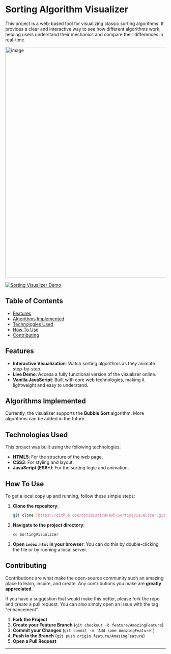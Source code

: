 # Sorting Algorithm Visualizer

This project is a web-based tool for visualizing classic sorting algorithms. It provides a clear and interactive way to see how different algorithms work, helping users understand their mechanics and compare their differences in real-time.

<img width="1440" height="724" alt="image" src="https://github.com/user-attachments/assets/52bb37b8-3090-4799-ac9f-59ca3e87562d" />

[![Sorting Visualizer Demo](https://img.shields.io/badge/Live_Demo-View_Here-blue?style=for-the-badge)](https://sorting-visualizer-jet-nine.vercel.app/)

## Table of Contents

- [Features](#features)
- [Algorithms Implemented](#algorithms-implemented)
- [Technologies Used](#technologies-used)
- [How To Use](#how-to-use)
- [Contributing](#contributing)

## Features

- **Interactive Visualization**: Watch sorting algorithms as they animate step-by-step.
- **Live Demo**: Access a fully functional version of the visualizer online.
- **Vanilla JavaScript**: Built with core web technologies, making it lightweight and easy to understand.

## Algorithms Implemented

Currently, the visualizer supports the **Bubble Sort** algorithm. More algorithms can be added in the future.

## Technologies Used

This project was built using the following technologies:

- **HTML5**: For the structure of the web page.
- **CSS3**: For styling and layout.
- **JavaScript (ES6+)**: For the sorting logic and animation.

## How To Use

To get a local copy up and running, follow these simple steps:

1.  **Clone the repository**:
    ```sh
    git clone [https://github.com/optimisticakash/SortingVisualizer.git](https://github.com/optimisticakash/SortingVisualizer.git)
    ```
2.  **Navigate to the project directory**:
    ```sh
    cd SortingVisualizer
    ```
3.  **Open `index.html` in your browser**:
    You can do this by double-clicking the file or by running a local server.

## Contributing

Contributions are what make the open-source community such an amazing place to learn, inspire, and create. Any contributions you make are **greatly appreciated**.

If you have a suggestion that would make this better, please fork the repo and create a pull request. You can also simply open an issue with the tag "enhancement".

1.  **Fork the Project**
2.  **Create your Feature Branch** (`git checkout -b feature/AmazingFeature`)
3.  **Commit your Changes** (`git commit -m 'Add some AmazingFeature'`)
4.  **Push to the Branch** (`git push origin feature/AmazingFeature`)
5.  **Open a Pull Request**

---
